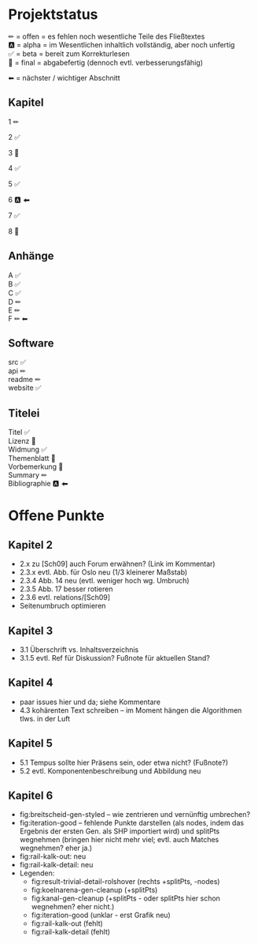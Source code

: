 Projektstatus
=============

✏	= offen = es fehlen noch wesentliche Teile des Fließtextes  
🅰	= alpha = im Wesentlichen inhaltlich vollständig, aber noch unfertig  
✅	= beta  = bereit zum Korrekturlesen  
🎉	= final = abgabefertig (dennoch evtl. verbesserungsfähig)

⬅ = nächster / wichtiger Abschnitt


Kapitel
-------

1 ✏

2 ✅

3 🎉

4 ✅

5 ✅

6 🅰 ⬅

7 ✅

8 🎉


Anhänge
-------

A ✅  
B ✅  
C ✅  
D ✏  
E ✏  
F ✏ ⬅


Software
--------

src ✅  
api ✏  
readme ✏  
website ✅


Titelei
-------

Titel ✅  
Lizenz 🎉  
Widmung ✅  
Themenblatt 🎉  
Vorbemerkung 🎉  
Summary ✏  
Bibliographie 🅰 ⬅



Offene Punkte
=============

Kapitel 2
---------

- 2.x zu [Sch09] auch Forum erwähnen? (Link im Kommentar)
- 2.3.x evtl. Abb. für Oslo neu (1/3 kleinerer Maßstab)
- 2.3.4 Abb. 14 neu (evtl. weniger hoch wg. Umbruch)
- 2.3.5 Abb. 17 besser rotieren
- 2.3.6 evtl. relations/[Sch09]
- Seitenumbruch optimieren


Kapitel 3
---------

- 3.1 Überschrift vs. Inhaltsverzeichnis
- 3.1.5 evtl. Ref für Diskussion? Fußnote für aktuellen Stand?


Kapitel 4
---------

- paar issues hier und da; siehe Kommentare
- 4.3 kohärenten Text schreiben – im Moment hängen die Algorithmen tlws. in der Luft


Kapitel 5
---------

- 5.1 Tempus sollte hier Präsens sein, oder etwa nicht? (Fußnote?)
- 5.2 evtl. Komponentenbeschreibung und Abbildung neu


Kapitel 6
---------

- fig:breitscheid-gen-styled – wie zentrieren und vernünftig umbrechen?
- fig:iteration-good – fehlende Punkte darstellen (als nodes, indem das Ergebnis der ersten Gen. als SHP importiert wird) und splitPts wegnehmen (bringen hier nicht mehr viel; evtl. auch Matches wegnehmen? eher ja.)
- fig:rail-kalk-out: neu
- fig:rail-kalk-detail: neu
- Legenden:
	- fig:result-trivial-detail-rolshover (rechts +splitPts, -nodes)
	- fig:koelnarena-gen-cleanup (+splitPts)
	- fig:kanal-gen-cleanup (+splitPts - oder splitPts hier schon wegnehmen? eher nicht.)
	- fig:iteration-good (unklar - erst Grafik neu)
	- fig:rail-kalk-out (fehlt)
	- fig:rail-kalk-detail (fehlt)
